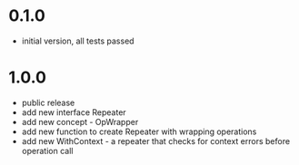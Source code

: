 # 0.1.0

* initial version, all tests passed

# 1.0.0

* public release
* add new interface Repeater
* add new concept - OpWrapper
* add new function to create Repeater with wrapping operations
* add new WithContext - a repeater that checks for context errors before operation call